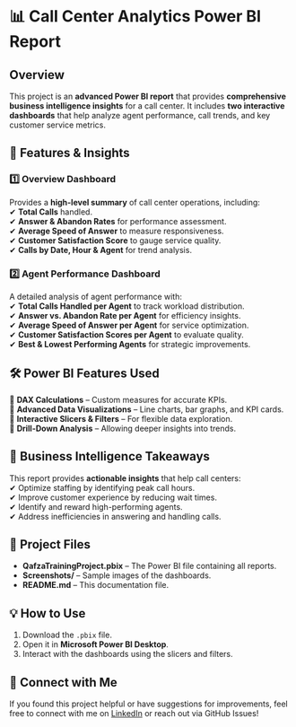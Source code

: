 # 📊 Call Center Analytics Power BI Report  

## Overview  
This project is an **advanced Power BI report** that provides **comprehensive business intelligence insights** for a call center. It includes **two interactive dashboards** that help analyze agent performance, call trends, and key customer service metrics.  

## 🔹 Features & Insights  

### **1️⃣ Overview Dashboard**  
Provides a **high-level summary** of call center operations, including:  
✔ **Total Calls** handled.  
✔ **Answer & Abandon Rates** for performance assessment.  
✔ **Average Speed of Answer** to measure responsiveness.  
✔ **Customer Satisfaction Score** to gauge service quality.  
✔ **Calls by Date, Hour & Agent** for trend analysis.  

### **2️⃣ Agent Performance Dashboard**  
A detailed analysis of agent performance with:  
✔ **Total Calls Handled per Agent** to track workload distribution.  
✔ **Answer vs. Abandon Rate per Agent** for efficiency insights.  
✔ **Average Speed of Answer per Agent** for service optimization.  
✔ **Customer Satisfaction Scores per Agent** to evaluate quality.  
✔ **Best & Lowest Performing Agents** for strategic improvements.  

## 🛠️ Power BI Features Used  
🔹 **DAX Calculations** – Custom measures for accurate KPIs.  
🔹 **Advanced Data Visualizations** – Line charts, bar graphs, and KPI cards.  
🔹 **Interactive Slicers & Filters** – For flexible data exploration.  
🔹 **Drill-Down Analysis** – Allowing deeper insights into trends.  

## 🚀 Business Intelligence Takeaways  
This report provides **actionable insights** that help call centers:  
✔ Optimize staffing by identifying peak call hours.  
✔ Improve customer experience by reducing wait times.  
✔ Identify and reward high-performing agents.  
✔ Address inefficiencies in answering and handling calls.  

## 📂 Project Files  
- **QafzaTrainingProject.pbix** – The Power BI file containing all reports.  
- **Screenshots/** – Sample images of the dashboards.  
- **README.md** – This documentation file.  

## 💡 How to Use  
1. Download the `.pbix` file.  
2. Open it in **Microsoft Power BI Desktop**.  
3. Interact with the dashboards using the slicers and filters.  

## 📢 Connect with Me  
If you found this project helpful or have suggestions for improvements, feel free to connect with me on [LinkedIn](https://www.linkedin.com/in/saifeldenkhaled/) or reach out via GitHub Issues!  
